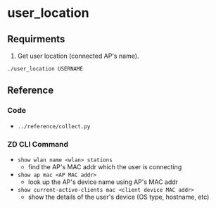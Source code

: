 # user_location

## Requirments
1. Get user location (connected AP's name).
```
./user_location USERNAME
```

## Reference
### Code
* `../reference/collect.py`

### ZD CLI Command
* `show wlan name <wlan> stations`
	* find the AP's MAC addr which the user is connecting
* `show ap mac <AP MAC addr>`
	* look up the AP's device name using AP's MAC addr
* `show current-active-clients mac <client device MAC addr>`
	* show the details of the user's device (OS type, hostname, etc)



